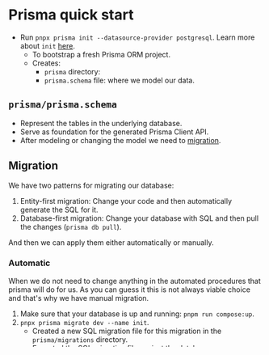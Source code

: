 # Prisma quick start

- Run `pnpx prisma init --datasource-provider postgresql`. Learn more about `init` [here](https://www.prisma.io/docs/orm/reference/prisma-cli-reference#init).
  - To bootstrap a fresh Prisma ORM project.
  - Creates:
    - `prisma` directory:
    - `prisma.schema` file: where we model our data.

## `prisma/prisma.schema`

- Represent the tables in the underlying database.
- Serve as foundation for the generated Prisma Client API.
- After modeling or changing the model we need to [migration](#migration).

## Migration

We have two patterns for migrating our database:

1. Entity-first migration: Change your code and then automatically generate the SQL for it.
2. Database-first migration: Change your database with SQL and then pull the changes (`prisma db pull`).

And then we can apply them either automatically or manually.

### Automatic

When we do not need to change anything in the automated procedures that prisma will do for us. As you can guess it this is not always viable choice and that's why we have manual migration.

1. Make sure that your database is up and running: `pnpm run compose:up`.
2. `pnpx prisma migrate dev --name init`.
   - Created a new SQL migration file for this migration in the `prisma/migrations` directory.
   - Executed the SQL migration file against the database.
   - Executed `prisma generate` under the hood.

### Manual

When we need to do som tweaks to the generated SQL queries or other stuff.

1. `prisma migrate dev --create-only --name whatever`.

# Filter data in Prisma (adding `where` clause)

You can find a complete list [here](https://www.prisma.io/docs/orm/reference/prisma-client-reference#filter-conditions-and-operators)

## `lte` operator

Learn more about whether to choose ORM or just write raw SQL by reading [this informative post](https://dev.to/kasir-barati/postgresql-interval-data-type-or-orm-156h).

| ORM                                                                                                                         | PSQL                                                                                                                          |
| --------------------------------------------------------------------------------------------------------------------------- | ----------------------------------------------------------------------------------------------------------------------------- |
| https://github.com/kasir-barati/awesome-sql-orm/blob/67b87fc85b6c5f16dca6396e4aa59c4530221ca1/src/read/find-many.ts#L11-L22 | https://github.com/kasir-barati/awesome-sql-orm/blob/67b87fc85b6c5f16dca6396e4aa59c4530221ca1/src/read/select-user.ts#L23-L31 |

# PostgreSQL `BEFORE INSERT` [Trigger](./glossary.md#databaseTrigger)

- It's associated with a table.
- Is activated before an `INSERT` event occurs on a table.

## Creating one

1. Define the [function](https://www.postgresql.org/docs/current/sql-createfunction.html):
   ```sql
   CREATE OR REPLACE FUNCTION trigger_function()
     RETURNS TRIGGER
     LANGUAGE PLPGSQL
   AS
   $$
   BEGIN
     -- trigger logic
     -- ...
     RETURN NEW;
   END;
   $$
   ```
   - Function name:
     - Must not match any existing function/procedure **with the same input argument types** in the **same schema** (but we can overload them).
     - If you drop a function and recreate it with the same name and arguments, your triggers and other stuff who were referring to the old one will not work. You need to drop and recreate them :smile:.
   - Return type:
     - Can be `void` (returns nothing).
     - Do not know more as of now :sob:.
   - Language:
     - Options: `SQL`, `C`, `INTERNAL`, `PLPGSQL`.
     - We ought to use `PLPGSQL` since we need this function for a trigger. Learn more here: [`SQL` VS `PLPGSQL`](https://stackoverflow.com/a/24771561/8784518).
   - function definition:
     - A string constant defining the function.
     - Options:
       - An SQL command.
       - An internal function name.
       - The path to an object file.
       - Text in a procedural language.
     - `$$`:
       - Is a delimiter.
       - Create the body which can have one or more SQL statements in a SQL function.
       - Or you can use single quotes without the need to escape them: `$$Kasir's company$$`.
       - Learn more:
         - [Dollar-Quoted String Constants](https://www.postgresql.org/docs/current/sql-syntax-lexical.html#SQL-SYNTAX-DOLLAR-QUOTING).
         - [Stackoverflow Q&A](https://stackoverflow.com/a/12172353/8784518).
2. Create the `BEFORE INSERT` [trigger](https://www.postgresql.org/docs/current/sql-createtrigger.html):
   ```sql
   CREATE OR REPLACE TRIGGER trigger_name
   BEFORE INSERT
   ON table_name
   FOR EACH {ROW | STATEMENT}
   EXECUTE FUNCTION trigger_function();
   ```
   - Triggered before the operation is attempted on a row.
   - Create a new trigger, or replace an existing trigger.
   - Associated with the specified table, view, or foreign table.
   - `FOR EACH ROW` is called once for every row that the operation modifies.
   - `FOR EACH STATEMENT` only executes once for any given operation, regardless of how many rows it modifies.
   - Name:
     - Must be distinct from the name of any other trigger for the same table.
   - Execute function:
     - With no arguments.
     - The passed function must return `TRIGGER`.
     - `EXECUTE PROCEDURE` is deprecated and is there just for show. In reality we cannot pass anything else except function to it.

> [!NOTE]
>
> Note that forgetting even a semicolon can fail your migration. So be mindful of syntax issues.
